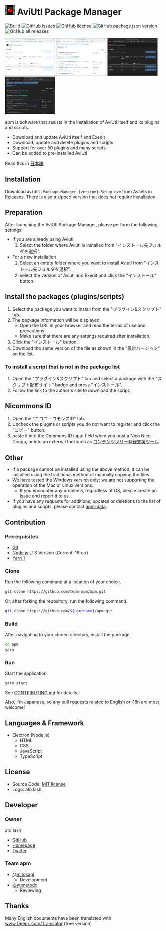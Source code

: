 # ![Logo](./icon/apm32.png) AviUtl Package Manager

[![Build](https://github.com/team-apm/apm/actions/workflows/build.yml/badge.svg)](https://github.com/team-apm/apm/actions/workflows/build.yml)
[![GitHub issues](https://img.shields.io/github/issues/team-apm/apm)](https://github.com/team-apm/apm/issues)
[![GitHub license](https://img.shields.io/github/license/team-apm/apm)](https://github.com/team-apm/apm/blob/main/LICENSE)
[![GitHub package.json version](https://img.shields.io/github/package-json/v/team-apm/apm)](https://github.com/team-apm/apm/releases/latest)
![GitHub all releases](https://img.shields.io/github/downloads/team-apm/apm/total)

<p>
  <img src="./docs/images/tab1.png" width="160" />
  <img src="./docs/images/tab2.png" width="160" />
  <img src="./docs/images/tab1dark.png" width="160" />
  <img src="./docs/images/tab2dark.png" width="160" />
</p>

apm is software that assists in the installation of AviUtl itself and its plugins and scripts.

- Download and update AviUtl itself and Exedit
- Download, update and delete plugins and scripts
- Support for over 50 plugins and many scripts
- Can be added to pre-installed AviUtl

Read this in [日本語](./README.md)

## Installation

Download `AviUtl.Package.Manager-{version}.Setup.exe` from Assets in [Releases](https://github.com/team-apm/apm/releases/latest). There is also a zipped version that does not require installation.

## Preparation

After launching the AviUtl Package Manager, please perform the following settings.

- If you are already using Aviutl
  1. Select the folder where Aviutl is installed from "インストール先フォルダを選択".
- For a new installation
  1. Select an empty folder where you want to install Aviutl from "インストール先フォルダを選択".
  2. select the version of Aviutl and Exedit and click the "インストール" button.

## Install the packages (plugins/scripts)

1. Select the package you want to install from the "プラグイン&スクリプト" tab.
2. The package information will be displayed.
   - Open the URL in your browser and read the terms of use and precautions.
   - Make sure that there are any settings required after installation.
3. Click the "インストール" button.
4. Download the same version of the file as shown in the "最新バージョン" on the list.

### To install a script that is not in the package list

1. Open the "プラグイン&スクリプト" tab and select a package with the "スクリプト配布サイト" badge and press "インストール".
2. Follow the link to the author's site to download the script.

## Nicommons ID

1. Open the "ニコニ・コモンズID" tab.
2. Uncheck the plugins or scripts you do not want to register and click the "コピー" button.
3. paste it into the Commons ID input field when you post a Nico Nico Douga, or into an external tool such as [コンテンツツリー登録支援ツール](https://textblog.minibird.jp/twitter/#contents-tree).

## Other

- If a package cannot be installed using the above method, it can be installed using the traditional method of manually copying the files.
- We have tested the Windows version only; we are not supporting the operation of the Mac or Linux versions.
  - If you encounter any problems, regardless of OS, please create an Issue and report it to us.
- If you have any requests for additions, updates or deletions to the list of plugins and scripts, please contact [apm-data](https://github.com/team-apm/apm-data/issues).

## Contribution

### Prerequisites

- [Git](https://git-scm.com/)
- [Node.js](https://nodejs.org/) LTS Version (Current: 16.x.x)
- [Yarn 1](https://classic.yarnpkg.com/)

### Clone

Run the following command at a location of your choice.

```bash
git clone https://github.com/team-apm/apm.git
```

Or, after forking the repository, run the following command.

```bash
git clone https://github.com/${username}/apm.git
```

### Build

After navigating to your cloned directory, install the package.

```bash
cd apm
yarn
```

### Run

Start the application.

```bash
yarn start
```

See [CONTRIBUTING.md](./CONTRIBUTING.md) for details.

Also, I'm Japanese, so any pull requests related to English or i18n are most welcome!

## Languages & Framework

- Electron (Node.js)
  - HTML
  - CSS
  - JavaScript
  - TypeScript

## License

- Source Code: [MIT license](./LICENSE)
- Logo: ato lash

## Developer

### Owner

ato lash

- [GitHub](https://github.com/hal-shu-sato)
- [Homepage](http://halshusato.starfree.jp/)
- [Twitter](https://twitter.com/hal_shu_sato)

### Team apm

- [@mitosagi](https://github.com/mitosagi)
  - Development
- [@yumetodo](https://github.com/yumetodo)
  - Reviewing

## Thanks

Many English documents have been translated with www.DeepL.com/Translator (free version)
